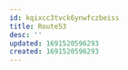 ```yaml
---
id: kqixcc3tvck6ynwfczbeiss
title: Route53
desc: ''
updated: 1691520596293
created: 1691520596293
---
```

